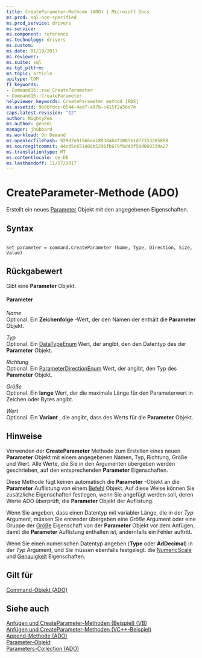 ```yaml
---
title: CreateParameter-Methode (ADO) | Microsoft Docs
ms.prod: sql-non-specified
ms.prod_service: drivers
ms.service: 
ms.component: reference
ms.technology: drivers
ms.custom: 
ms.date: 01/19/2017
ms.reviewer: 
ms.suite: sql
ms.tgt_pltfrm: 
ms.topic: article
apitype: COM
f1_keywords:
- Command15::raw_CreateParameter
- Command15::CreateParameter
helpviewer_keywords: CreateParameter method [RDS]
ms.assetid: 9666fdcc-0544-4ed7-a97b-c415f2a56d7e
caps.latest.revision: "12"
author: MightyPen
ms.author: genemi
manager: jhubbard
ms.workload: On Demand
ms.openlocfilehash: 929d7e91566aa18938a64f1085b1d77153205898
ms.sourcegitcommit: 44cd5c651488b5296fb679f6d43f50d068339a27
ms.translationtype: MT
ms.contentlocale: de-DE
ms.lasthandoff: 11/17/2017
---
```

# <a name="createparameter-method-ado"></a>CreateParameter-Methode (ADO)
Erstellt ein neues [Parameter](../../../ado/reference/ado-api/parameter-object.md) Objekt mit den angegebenen Eigenschaften.  
  
## <a name="syntax"></a>Syntax  
  
```  
  
Set parameter = command.CreateParameter (Name, Type, Direction, Size, Value)  
```  
  
## <a name="return-value"></a>Rückgabewert  
 Gibt eine **Parameter** Objekt.  
  
#### <a name="parameters"></a>Parameter  
 *Name*  
 Optional. Ein **Zeichenfolge** -Wert, der den Namen der enthält die **Parameter** Objekt.  
  
 *Typ*  
 Optional. Ein [DataTypeEnum](../../../ado/reference/ado-api/datatypeenum.md) Wert, der angibt, den den Datentyp des der **Parameter** Objekt.  
  
 *Richtung*  
 Optional. Ein [ParameterDirectionEnum](../../../ado/reference/ado-api/parameterdirectionenum.md) Wert, der angibt, den Typ des **Parameter** Objekt.  
  
 *Größe*  
 Optional. Ein **lange** Wert, der die maximale Länge für den Parameterwert in Zeichen oder Bytes angibt.  
  
 *Wert*  
 Optional. Ein **Variant** , die angibt, dass des Werts für die **Parameter** Objekt.  
  
## <a name="remarks"></a>Hinweise  
 Verwenden der **CreateParameter** Methode zum Erstellen eines neuen **Parameter** Objekt mit einem angegebenen Namen, Typ, Richtung, Größe und Wert. Alle Werte, die Sie in den Argumenten übergeben werden geschrieben, auf den entsprechenden **Parameter** Eigenschaften.  
  
 Diese Methode fügt keinen automatisch die **Parameter** -Objekt an die **Parameter** Auflistung von einem [Befehl](../../../ado/reference/ado-api/command-object-ado.md) Objekt. Auf diese Weise können Sie zusätzliche Eigenschaften festlegen, wenn Sie angefügt werden soll, deren Werte ADO überprüft, die **Parameter** Objekt der Auflistung.  
  
 Wenn Sie angeben, dass einen Datentyp mit variabler Länge, die in der *Typ* Argument, müssen Sie entweder übergeben eine *Größe* Argument oder eine Gruppe der [Größe](../../../ado/reference/ado-api/size-property-ado-parameter.md) Eigenschaft von der **Parameter**  Objekt vor dem Anfügen, damit die **Parameter** Auflistung enthalten ist, andernfalls ein Fehler auftritt.  
  
 Wenn Sie einen numerischen Datentyp angeben (**Type** oder **AdDecimal**) in der *Typ* Argument, und Sie müssen ebenfalls festgelegt. die [NumericScale](../../../ado/reference/ado-api/numericscale-property-ado.md) und [Genauigkeit](../../../ado/reference/ado-api/precision-property-ado.md) Eigenschaften.  
  
## <a name="applies-to"></a>Gilt für  
 [Command-Objekt (ADO)](../../../ado/reference/ado-api/command-object-ado.md)  
  
## <a name="see-also"></a>Siehe auch  
 [Anfügen und CreateParameter-Methoden (Beispiel) (VB)](../../../ado/reference/ado-api/append-and-createparameter-methods-example-vb.md)   
 [Anfügen und CreateParameter-Methoden (VC++-Beispiel)](../../../ado/reference/ado-api/append-and-createparameter-methods-example-vc.md)   
 [Append-Methode (ADO)](../../../ado/reference/ado-api/append-method-ado.md)   
 [Parameter-Objekt](../../../ado/reference/ado-api/parameter-object.md)   
 [Parameters-Collection (ADO)](../../../ado/reference/ado-api/parameters-collection-ado.md)
